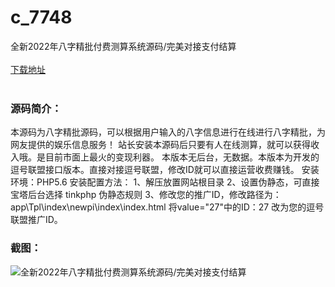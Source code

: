 # c_7748
全新2022年八字精批付费测算系统源码/完美对接支付结算
<br/></br>
[下载地址](https://www.uuid2.com/7748.html "下载地址")
<br/></br>
<h3>源码简介：</h3>
<p>本源码为八字精批源码，可以根据用户输入的八字信息进行在线进行八字精批，为网友提供的娱乐信息服务！
站长安装本源码后只要有人在线测算，就可以获得收入哦。是目前市面上最火的变现利器。
本版本无后台，无数据。本版本为开发的逗号联盟接口版本。直接对接逗号联盟，修改ID就可以直接运营收费赚钱。
安装环境：PHP5.6
安装配置方法：
1、解压放置网站根目录
2、设置伪静态，可直接宝塔后台选择 tinkphp 伪静态规则
3、修改您的推广ID，修改路径为：app\Tpl\index\newpi\index\index.html 将value="27"中的ID：27 改为您的逗号联盟推广ID。<p>
<h3>截图：</h3>
<img src="https://www.uuid2.com/wp-content/uploads/img/uimage/22511647832500.gif" alt="全新2022年八字精批付费测算系统源码/完美对接支付结算">
